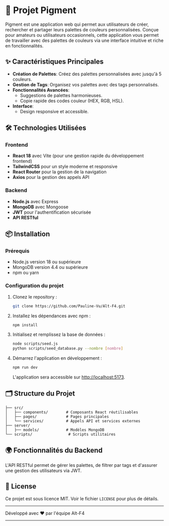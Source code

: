# 🎨 Projet Pigment

Pigment est une application web qui permet aux utilisateurs de créer, rechercher et partager leurs palettes de couleurs personnalisées. Conçue pour amateurs ou utilisateurs occasionnels, cette application vous permet de travailler avec des palettes de couleurs via une interface intuitive et riche en fonctionnalités.

## ✨ Caractéristiques Principales

- **Création de Palettes**: Créez des palettes personnalisées avec jusqu'à 5 couleurs.
- **Gestion de Tags**: Organisez vos palettes avec des tags personnalisés.
- **Fonctionnalités Avancées**:
  - Suggestions de palettes harmonieuses.
  - Copie rapide des codes couleur (HEX, RGB, HSL).
- **Interface**:
  - Design responsive et accessible.

## 🛠️ Technologies Utilisées

### Frontend

- **React 18** avec Vite (pour une gestion rapide du développement frontend)
- **TailwindCSS** pour un style moderne et responsive
- **React Router** pour la gestion de la navigation
- **Axios** pour la gestion des appels API

### Backend

- **Node.js** avec Express
- **MongoDB** avec Mongoose
- **JWT** pour l'authentification sécurisée
- **API RESTful**

## 📦 Installation

### Prérequis

- Node.js version 18 ou supérieure
- MongoDB version 4.4 ou supérieure
- npm ou yarn

### Configuration du projet

1. Clonez le repository :
   ```bash
   git clone https://github.com/Pauline-Vu/Alt-F4.git
   ```
2. Installez les dépendances avec npm :
   ```bash
   npm install
   ```
3. Initialisez et remplissez la base de données  :
   ```bash
   node scripts/seed.js
   python scripts/seed_database.py --nombre [nombre]
   ```
4. Démarrez l'application en développement :
   ```bash
   npm run dev
   ```
   L'application sera accessible sur [http://localhost:5173](http://localhost:5173).

## 🗂️ Structure du Projet

```
├── src/
│   ├── components/        # Composants React réutilisables
│   ├── pages/             # Pages principales
│   └── services/          # Appels API et services externes
├── server/
│   ├── models/            # Modèles MongoDB
└── scripts/                # Scripts utilitaires
```

## 🌍 Fonctionnalités du Backend

L'API RESTful permet de gérer les palettes, de filtrer par tags et d'assurer une gestion des utilisateurs via JWT.

## 📝 License

Ce projet est sous licence MIT. Voir le fichier `LICENSE` pour plus de détails.

---
Développé avec ❤️ par l'équipe Alt-F4

--- 
